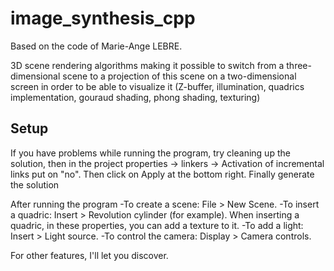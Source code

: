# image_synthesis_cpp

Based on the code of Marie-Ange LEBRE.

3D scene rendering algorithms making it possible to switch from a three-dimensional scene to a projection of this scene on a two-dimensional screen in order to be able to visualize it (Z-buffer, illumination,  quadrics implementation,  gouraud shading, phong shading, texturing)

## Setup
If you have problems while running the program, try cleaning up the solution, then in the project properties -> linkers -> Activation of incremental links put on "no". Then click on Apply at the bottom right. Finally generate the solution

After running the program 
-To create a scene: File > New Scene.
-To insert a quadric: Insert > Revolution cylinder (for example). When inserting a quadric, in these properties, you can add a texture to it.
-To add a light: Insert > Light source.
-To control the camera: Display > Camera controls.

For other features, I'll let you discover.
